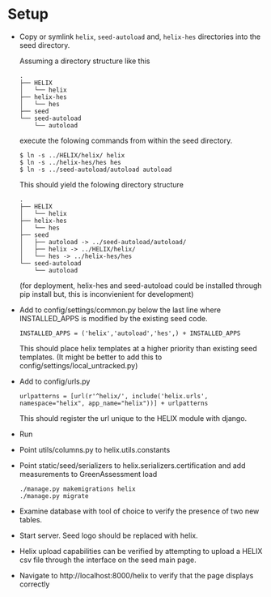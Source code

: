# Setup
  * Copy or symlink `helix`, `seed-autoload` and, `helix-hes` directories into the seed directory.

    Assuming a directory structure like this
    ```
    .
    ├── HELIX
    │   └── helix
    ├── helix-hes
    │   └── hes
    ├── seed
    └── seed-autoload
        └── autoload
    ```
    execute the folowing commands from within the seed directory.

    ```
    $ ln -s ../HELIX/helix/ helix
    $ ln -s ../helix-hes/hes hes
    $ ln -s ../seed-autoload/autoload autoload
    ```
    This should yield the folowing directory structure
    ```
    .
    ├── HELIX
    │   └── helix
    ├── helix-hes
    │   └── hes
    ├── seed
    │   ├── autoload -> ../seed-autoload/autoload/
    │   ├── helix -> ../HELIX/helix/
    │   └── hes -> ../helix-hes/hes
    └── seed-autoload
        └── autoload
    ```
    (for deployment, helix-hes and seed-autoload could be installed through pip install but, this is inconvienient for development)
  * Add to config/settings/common.py below the last line where INSTALLED_APPS is modified by the existing seed code.
     ```
     INSTALLED_APPS = ('helix','autoload','hes',) + INSTALLED_APPS 
     ```
    This should place helix templates at a higher priority than existing seed templates.
    (It might be better to add this to config/settings/local_untracked.py)
  * Add to config/urls.py
    ```
    urlpatterns = [url(r'^helix/', include('helix.urls', namespace="helix", app_name="helix"))] + urlpatterns
    ```
    This should register the url unique to the HELIX module with django.
  * Run
  * Point utils/columns.py to helix.utils.constants
  * Point static/seed/serializers to helix.serializers.certification and add measurements to GreenAssessment load
    ```
    ./manage.py makemigrations helix
    ./manage.py migrate
    ```
  * Examine database with tool of choice to verify the presence of two new tables.
  * Start server. Seed logo should be replaced with helix.
  * Helix upload capabilities can be verified by attempting to upload a HELIX csv file through the interface on the seed main page.
  * Navigate to http://localhost:8000/helix to verify that the page displays correctly
